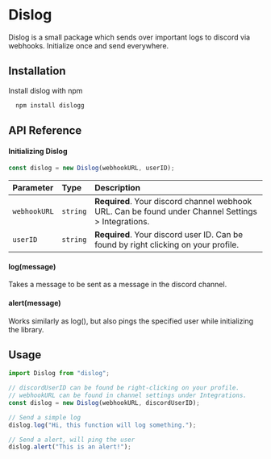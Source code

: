 # Dislog

Dislog is a small package which sends over important logs to discord via webhooks.
Initialize once and send everywhere.

## Installation

Install dislog with npm

```bash
  npm install dislogg
```

## API Reference

#### Initializing Dislog

```javascript
const dislog = new Dislog(webhookURL, userID);
```

| Parameter    | Type     | Description                                                                                         |
| :----------- | :------- | :-------------------------------------------------------------------------------------------------- |
| `webhookURL` | `string` | **Required**. Your discord channel webhook URL. Can be found under Channel Settings > Integrations. |
| `userID`     | `string` | **Required**. Your discord user ID. Can be found by right clicking on your profile.                 |

#### log(message)

Takes a message to be sent as a message in the discord channel.

#### alert(message)

Works similarly as log(), but also pings the specified user while initializing the library.

## Usage

```javascript
import Dislog from "dislog";

// discordUserID can be found be right-clicking on your profile.
// webhookURL can be found in channel settings under Integrations.
const dislog = new Dislog(webhookURL, discordUserID);

// Send a simple log
dislog.log("Hi, this function will log something.");

// Send a alert, will ping the user
dislog.alert("This is an alert!");
```
